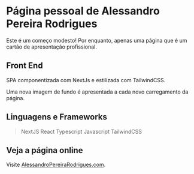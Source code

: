 # Página pessoal de Alessandro Pereira Rodrigues

Este é um começo modesto! Por enquanto, apenas uma página que é um cartão de apresentação profissional.

## Front End

SPA componentizada com NextJs e estilizada com TailwindCSS.

Uma nova imagem de fundo é apresentada a cada novo carregamento da página.

## Linguagens e Frameworks

> NextJS
> React
> Typescript
> Javascript
> TailwindCSS

## Veja a página online

Visite [AlessandroPereiraRodrigues.com](https://alessandropereirarodrigues.com).
